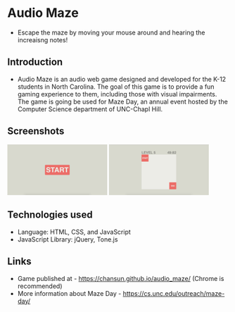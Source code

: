 # Audio Maze
  * Escape the maze by moving your mouse around and hearing the increaisng notes!

## Introduction
  * Audio Maze is an audio web game designed and developed for the K-12 students in North Carolina. The goal of this game is to provide a fun gaming experience to them, including those with visual impairments. The game is going be used for Maze Day, an annual event hosted by the Computer Science department of UNC-Chapl Hill.

## Screenshots
<div>
<img src="asset/start.png" width="45%"></img>
<img src="asset/main.png" width="45%"></img>
</div>

## Technologies used
  * Language: HTML, CSS, and JavaScript
  * JavaScript Library: jQuery, Tone.js

## Links
  * Game published at - https://chansun.github.io/audio_maze/ (Chrome is recommended)
  * More information about Maze Day - https://cs.unc.edu/outreach/maze-day/